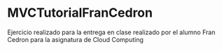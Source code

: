 # MVCTutorialFranCedron
Ejercicio realizado para la entrega en clase realizado por el alumno Fran Cedron para la asignatura de Cloud Computing
